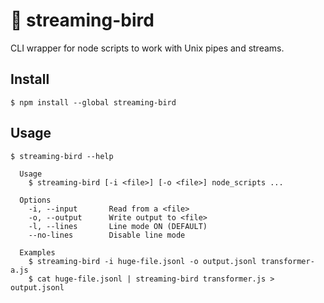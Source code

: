 # 🐧 streaming-bird

CLI wrapper for node scripts to work with Unix pipes and streams.

## Install
```
$ npm install --global streaming-bird
```

## Usage
```
$ streaming-bird --help

  Usage
    $ streaming-bird [-i <file>] [-o <file>] node_scripts ...

  Options
    -i, --input       Read from a <file>
    -o, --output      Write output to <file>
    -l, --lines       Line mode ON (DEFAULT)
    --no-lines        Disable line mode
  
  Examples
    $ streaming-bird -i huge-file.jsonl -o output.jsonl transformer-a.js
    $ cat huge-file.jsonl | streaming-bird transformer.js > output.jsonl
```
